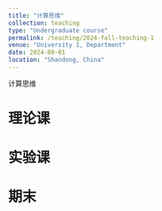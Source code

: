 ```yaml
---
title: "计算思维"
collection: teaching
type: "Undergraduate course"
permalink: /teaching/2024-fall-teaching-1
venue: "University 1, Department"
date: 2024-09-01
location: "Shandong, China"
---
```


计算思维

理论课
======

实验课
======

期末
======
